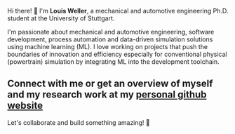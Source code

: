 Hi there! 👋 I'm **Louis Weller**, a mechanical and automotive engineering Ph.D. student at the University of Stuttgart.

I'm passionate about mechanical and automotive engineering, software development, process automation and data-driven simulation solutions using machine learning (ML). I love working on projects that push the boundaries of innovation and efficiency especially for conventional physical (powertrain) simulation by integrating ML into the development toolchain.

## Connect with me or get an overview of myself and my research work at my [personal github website](https://louishweller.github.io)

Let's collaborate and build something amazing! 🚀
